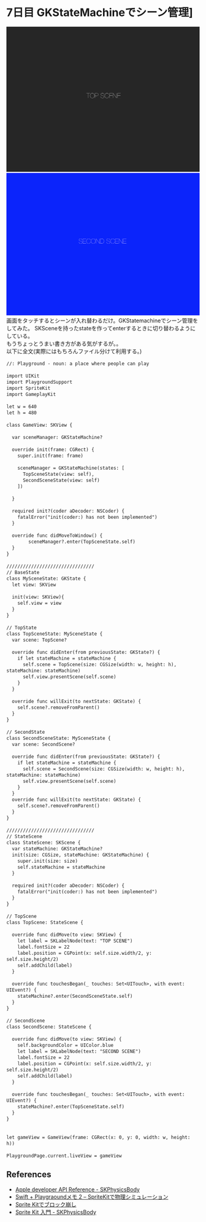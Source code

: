 # 7日目 GKStateMachineでシーン管理]

![1](images/1.png)
![2](images/2.png)
<br>
画面をタッチするとシーンが入れ替わるだけ。GKStatemachineでシーン管理をしてみた。
SKSceneを持ったstateを作ってenterするときに切り替わるようにしている。   
もうちょっとうまい書き方がある気がするが。。    
以下に全文(実際にはもちろんファイル分けて利用する。)


```
//: Playground - noun: a place where people can play

import UIKit
import PlaygroundSupport
import SpriteKit
import GameplayKit

let w = 640
let h = 480

class GameView: SKView {

  var sceneManager: GKStateMachine?

  override init(frame: CGRect) {
    super.init(frame: frame)

    sceneManager = GKStateMachine(states: [
      TopSceneState(view: self),
      SecondSceneState(view: self)
    ])

  }

  required init?(coder aDecoder: NSCoder) {
    fatalError("init(coder:) has not been implemented")
  }

  override func didMoveToWindow() {
		sceneManager?.enter(TopSceneState.self)
  }
}

////////////////////////////////
// BaseState
class MySceneState: GKState {
  let view: SKView

  init(view: SKView){
    self.view = view
  }
}

// TopState
class TopSceneState: MySceneState {
  var scene: TopScene?

  override func didEnter(from previousState: GKState?) {
    if let stateMachine = stateMachine {
      self.scene = TopScene(size: CGSize(width: w, height: h), stateMachine: stateMachine)
      self.view.presentScene(self.scene)
    }
  }

  override func willExit(to nextState: GKState) {
    self.scene?.removeFromParent()
  }
}

// SecondState
class SecondSceneState: MySceneState {
  var scene: SecondScene?

  override func didEnter(from previousState: GKState?) {
    if let stateMachine = stateMachine {
      self.scene = SecondScene(size: CGSize(width: w, height: h), stateMachine: stateMachine)
      self.view.presentScene(self.scene)
    }
  }
  override func willExit(to nextState: GKState) {
    self.scene?.removeFromParent()
  }
}

////////////////////////////////
// StateScene
class StateScene: SKScene {
  var stateMachine: GKStateMachine?
  init(size: CGSize, stateMachine: GKStateMachine) {
    super.init(size: size)
    self.stateMachine = stateMachine
  }

  required init?(coder aDecoder: NSCoder) {
    fatalError("init(coder:) has not been implemented")
  }
}

// TopScene
class TopScene: StateScene {

  override func didMove(to view: SKView) {
    let label = SKLabelNode(text: "TOP SCENE")
    label.fontSize = 22
    label.position = CGPoint(x: self.size.width/2, y: self.size.height/2)
    self.addChild(label)
  }

  override func touchesBegan(_ touches: Set<UITouch>, with event: UIEvent?) {
    stateMachine?.enter(SecondSceneState.self)
  }
}

// SecondScene
class SecondScene: StateScene {

  override func didMove(to view: SKView) {
    self.backgroundColor = UIColor.blue
    let label = SKLabelNode(text: "SECOND SCENE")
    label.fontSize = 22
    label.position = CGPoint(x: self.size.width/2, y: self.size.height/2)
    self.addChild(label)
  }

  override func touchesBegan(_ touches: Set<UITouch>, with event: UIEvent?) {
    stateMachine?.enter(TopSceneState.self)
  }
}


let gameView = GameView(frame: CGRect(x: 0, y: 0, width: w, height: h))

PlaygroundPage.current.liveView = gameView

```

## References
 - [Apple developer API Reference - SKPhysicsBody](https://developer.apple.com/reference/spritekit/skphysicsbody)
 - [Swift + Playgraoundメモ 2 – SpriteKitで物理シミュレーション](http://yoppa.org/blog/5477.html)
 - [Sprite Kitでブロック崩し](http://tnantoka.github.io/hello-spritekit/ja/)
 - [Sprite Kit 入門 - SKPhysicsBody](http://spritekit.senchan-office.com/index.php/skphysicsbody)
